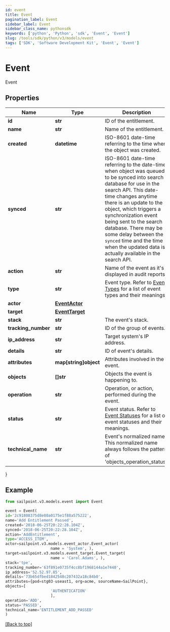 ```yaml
---
id: event
title: Event
pagination_label: Event
sidebar_label: Event
sidebar_class_name: pythonsdk
keywords: ['python', 'Python', 'sdk', 'Event', 'Event']
slug: /tools/sdk/python/v3/models/event
tags: ['SDK', 'Software Development Kit', 'Event', 'Event']
---
```


# Event

Event

## Properties

| Name | Type | Description | Notes |
| --- | --- | --- | --- |
| **id** | **str** | ID of the entitlement. | [optional] |
| **name** | **str** | Name of the entitlement. | [optional] |
| **created** | **datetime** | ISO-8601 date-time referring to the time when the object was created. | [optional] |
| **synced** | **str** | ISO-8601 date-time referring to the date-time when object was queued to be synced into search database for use in the search API. This date-time changes anytime there is an update to the object, which triggers a synchronization event being sent to the search database. There may be some delay between the `synced` time and the time when the updated data is actually available in the search API. | [optional] |
| **action** | **str** | Name of the event as it's displayed in audit reports. | [optional] |
| **type** | **str** | Event type. Refer to [Event Types](https://documentation.sailpoint.com/saas/help/search/index.html#event-types) for a list of event types and their meanings. | [optional] |
| **actor** | [**EventActor**](event-actor) |  | [optional] |
| **target** | [**EventTarget**](event-target) |  | [optional] |
| **stack** | **str** | The event's stack. | [optional] |
| **tracking_number** | **str** | ID of the group of events. | [optional] |
| **ip_address** | **str** | Target system's IP address. | [optional] |
| **details** | **str** | ID of event's details. | [optional] |
| **attributes** | **map[string]object** | Attributes involved in the event. | [optional] |
| **objects** | **[]str** | Objects the event is happening to. | [optional] |
| **operation** | **str** | Operation, or action, performed during the event. | [optional] |
| **status** | **str** | Event status. Refer to [Event Statuses](https://documentation.sailpoint.com/saas/help/search/index.html#event-statuses) for a list of event statuses and their meanings. | [optional] |
| **technical_name** | **str** | Event's normalized name. This normalized name always follows the pattern of 'objects_operation_status'. | [optional] |

}

## Example

```python
from sailpoint.v3.models.event import Event

event = Event(
id='2c91808375d8e80a0175e1f88a575222',
name='Add Entitlement Passed',
created='2018-06-25T20:22:28.104Z',
synced='2018-06-25T20:22:28.104Z',
action='AddEntitlement',
type='ACCESS_ITEM',
actor=sailpoint.v3.models.event_actor.Event_actor(
                    name = 'System', ),
target=sailpoint.v3.models.event_target.Event_target(
                    name = 'Carol.Adams', ),
stack='tpe',
tracking_number='63f891e0735f4cc8bf1968144a1e7440',
ip_address='52.52.97.85',
details='73b65dfbed1842548c207432a18c84b0',
attributes={pod=stg03-useast1, org=acme, sourceName=SailPoint},
objects=[
                    'AUTHENTICATION'
                    ],
operation='ADD',
status='PASSED',
technical_name='ENTITLEMENT_ADD_PASSED'
)

```

[[Back to top]](#)
